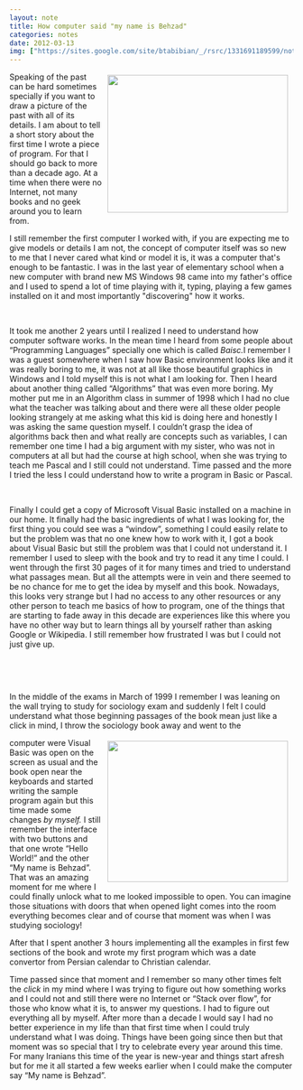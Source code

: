 ```yaml
---
layout: note
title: How computer said "my name is Behzad"
categories: notes
date: 2012-03-13
img: ["https://sites.google.com/site/btabibian/_/rsrc/1331691189599/notes/howcomputersaidmynameisbehzad/6.0-enterprise-sp6.png"]
---
```

<img border="0" height="244" src="https://sites.google.com/site/btabibian/_/rsrc/1331691189599/notes/howcomputersaidmynameisbehzad/6.0-enterprise-sp6.png" style="display:inline;float:right;margin-top:5px;margin-right:10px;margin-bottom:5px;margin-left:10px" width="320"/><p>Speaking of the past can be hard sometimes specially if you
want to draw a picture of the past with all of its details. I am about to tell
a short story about the first time I wrote a piece of program. For that I should
go back to more than a decade ago. At a time when there were no Internet, not
many books and no geek around you to learn from.</p>

<!--break-->


<p>I still remember the first computer I worked with, if you
are expecting me to give models or details I am not, the concept of computer
itself was so new to me that I never cared what kind or model it is, it was a
computer that's enough to be fantastic. I was in the last year of elementary
school when a new computer with brand new MS Windows 98 came into my father's
office and I used to spend a lot of time playing with it, typing, playing a few
games installed on it and most importantly "discovering" how it works.
</p>
<p> </p>
<p>It took me another 2 years until I realized I need to understand
how computer software works. In the mean time I heard from some people about “Programming
Languages” specially one which is called <i>Baisc.</i>I remember I was a guest
somewhere when I saw how Basic environment looks like and it was really boring to
me, it was not at all like those beautiful graphics in Windows and I told
myself this is not what I am looking for. Then I heard about another thing
called “Algorithms” that was even more boring. My mother put me in an Algorithm
class in summer of 1998 which I had no clue what the teacher was talking about
and there were all these older people looking strangely at me asking what this
kid is doing here and honestly I was asking the same question myself. I couldn’t
grasp the idea of algorithms back then and what really are concepts such as
variables, I can remember one time I had a big argument with my sister, who was
not in computers at all but had the course at high school, when she was trying
to teach me Pascal and I still could not understand. Time passed and the more I
tried the less I could understand how to write a program in Basic or Pascal. </p>
<p><br/></p>
<p>Finally I could get a copy of Microsoft Visual Basic
installed on a machine in our home. It finally had the basic ingredients of
what I was looking for, the first thing you could see was a “window”, something
I could easily relate to but the problem was that no one knew how to work with
it, I got a book about Visual Basic but still the problem was that I could not understand
it. I remember I used to sleep with the book and try to read it any time I
could. I went through the first 30 pages of it for many times and tried to understand
what passages mean. But all the attempts were in vein and there seemed to be
no chance for me to get the idea by myself and this book. Nowadays, this looks
very strange but I had no access to any other resources or any other person to
teach me basics of how to program, one of the things that are starting to fade
away in this decade are experiences like this where you have no other way but
to learn things all by yourself rather than asking Google or Wikipedia. I still
remember how frustrated I was but I could not just give up.</p><div style="display:block;text-align:left"><br/></div>
<p> </p>
<p>In the middle of the exams in March of 1999 I remember I was
leaning on the wall trying to study for sociology exam and suddenly I felt I
could understand what those beginning passages of the book mean just like a
click in mind, I throw the sociology book away and went to the </p><img border="0" height="250" src="https://sites.google.com/site/btabibian/_/rsrc/1331691189647/notes/howcomputersaidmynameisbehzad/Visual-Basic-Tutorial-screen3.JPG" style="display:inline;float:right;margin-top:5px;margin-right:10px;margin-bottom:5px;margin-left:10px" width="320"/><p>computer were
Visual Basic was open on the screen as usual and the book open near the
keyboards and started writing the sample program again but this time made some
changes <i>by myself. </i>I still remember the interface with two buttons and
that one wrote “Hello World!” and the other “My name is Behzad”. That was an
amazing moment for me where I could finally unlock what to me looked impossible
to open. You can imagine those situations with doors that when opened light
comes into the room everything becomes clear and of course that moment was when
I was studying sociology!</p>
<p>After that I spent another 3 hours implementing all the
examples in first few sections of the book and wrote my first program which was
a date convertor from Persian calendar to Christian calendar.</p>
<p>Time passed since that moment and I remember so many other times
felt the <i>click</i> in my mind where I was trying to figure out how something
works and I could not and still there were no Internet or “Stack over flow”,
for those who know what it is, to answer my questions. I had to figure out
everything all by myself. After more than a decade I would say I had no better experience
in my life than that first time when I could truly understand what I was doing.
Things have been going since then but that moment was so special that I try to
celebrate every year around this time. For many Iranians this time of the year
is new-year and things start afresh but for me it all started a few weeks
earlier when I could make the computer say “My name is Behzad”.</p>